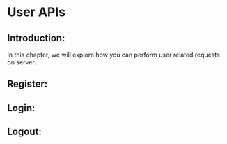 User APIs
===========================================================

Introduction:
-------------
In this chapter, we will explore how you can perform user related requests on server.

Register:
-------------

Login:
-------------

Logout:
-------------
